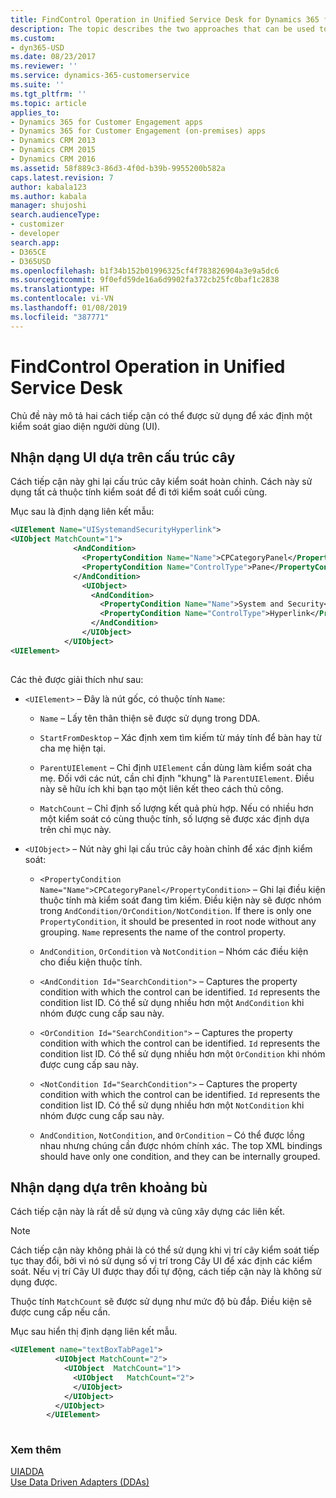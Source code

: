 ```yaml
---
title: FindControl Operation in Unified Service Desk for Dynamics 365 for Customer Engagement apps| MicrosoftDocs
description: The topic describes the two approaches that can be used to identify a user interface (UI) control.
ms.custom:
- dyn365-USD
ms.date: 08/23/2017
ms.reviewer: ''
ms.service: dynamics-365-customerservice
ms.suite: ''
ms.tgt_pltfrm: ''
ms.topic: article
applies_to:
- Dynamics 365 for Customer Engagement apps
- Dynamics 365 for Customer Engagement (on-premises) apps
- Dynamics CRM 2013
- Dynamics CRM 2015
- Dynamics CRM 2016
ms.assetid: 58f889c3-86d3-4f0d-b39b-9955200b582a
caps.latest.revision: 7
author: kabala123
ms.author: kabala
manager: shujoshi
search.audienceType:
- customizer
- developer
search.app:
- D365CE
- D365USD
ms.openlocfilehash: b1f34b152b01996325cf4f783826904a3e9a5dc6
ms.sourcegitcommit: 9f0efd59de16a6d9902fa372cb25fc0baf1c2838
ms.translationtype: HT
ms.contentlocale: vi-VN
ms.lasthandoff: 01/08/2019
ms.locfileid: "387771"
---
```

# <a name="findcontrol-operation-in-unified-service-desk"></a>FindControl Operation in Unified Service Desk
Chủ đề này mô tả hai cách tiếp cận có thể được sử dụng để xác định một kiểm soát giao diện người dùng (UI).  
  
<a name="tree"></a>   
## <a name="ui-tree-based-identification"></a>Nhận dạng UI dựa trên cấu trúc cây  
 Cách tiếp cận này ghi lại cấu trúc cây kiểm soát hoàn chỉnh. Cách này sử dụng tất cả thuộc tính kiểm soát để đi tới kiểm soát cuối cùng.  
  
 Mục sau là định dạng liên kết mẫu:  
  
```xml  
<UIElement Name="UISystemandSecurityHyperlink">  
<UIObject MatchCount="1">                              
              <AndCondition>  
                <PropertyCondition Name="Name">CPCategoryPanel</PropertyCondition>  
                <PropertyCondition Name="ControlType">Pane</PropertyCondition>  
              </AndCondition>  
                <UIObject>                                     
                  <AndCondition>  
                    <PropertyCondition Name="Name">System and Security</PropertyCondition>  
                    <PropertyCondition Name="ControlType">Hyperlink</PropertyCondition>  
                  </AndCondition>                    
                </UIObject>  
            </UIObject>  
<UIElement>  
  
```  
  
 Các thẻ được giải thích như sau:  
  
-   `<UIElement>` – Đây là nút gốc, có thuộc tính `Name`:  
  
    -   `Name` – Lấy tên thân thiện sẽ được sử dụng trong DDA.  
  
    -   `StartFromDesktop` – Xác định xem tìm kiếm từ máy tính để bàn hay từ cha mẹ hiện tại.  
  
    -   `ParentUIElement` – Chỉ định `UIElement` cần dùng làm kiểm soát cha mẹ. Đối với các nút, cần chỉ định "khung" là `ParentUIElement`. Điều này sẽ hữu ích khi bạn tạo một liên kết theo cách thủ công.  
  
    -   `MatchCount` – Chỉ định số lượng kết quả phù hợp. Nếu có nhiều hơn một kiểm soát có cùng thuộc tính, số lượng sẽ được xác định dựa trên chỉ mục này.  
  
-   `<UIObject>` – Nút này ghi lại cấu trúc cây hoàn chỉnh để xác định kiểm soát:  
  
    -   `<PropertyCondition Name="Name">CPCategoryPanel</PropertyCondition>` – Ghi lại điều kiện thuộc tính mà kiểm soát đang tìm kiếm. Điều kiện này sẽ được nhóm trong `AndCondition/OrCondition/NotCondition`. If there is only one `PropertyCondition`, it should be presented in root node without any grouping.  `Name` represents the name of the control property.  
  
    -   `AndCondition`,  `OrCondition` và `NotCondition` – Nhóm các điều kiện cho điều kiện thuộc tính.  
  
    -   `<AndCondition Id="SearchCondition">` – Captures the property condition with which the control can be identified.  `Id` represents the condition list ID. Có thể sử dụng nhiều hơn một `AndCondition` khi nhóm được cung cấp sau này.  
  
    -   `<OrCondition Id="SearchCondition">` – Captures the property condition with which the control can be identified.   `Id` represents the condition list ID. Có thể sử dụng nhiều hơn một `OrCondition` khi nhóm được cung cấp sau này.  
  
    -   `<NotCondition Id="SearchCondition">` – Captures the property condition with which the control can be identified.  `Id` represents the condition list ID. Có thể sử dụng nhiều hơn một `NotCondition` khi nhóm được cung cấp sau này.  
  
    -   `AndCondition`,  `NotCondition`, and `OrCondition` – Có thể được lồng nhau nhưng chúng cần được nhóm chính xác. The top XML bindings should have only one condition, and they can be internally grouped.  
  
<a name="offset"></a>   
## <a name="offset-based-identification"></a>Nhận dạng dựa trên khoảng bù  
 Cách tiếp cận này là rất dễ sử dụng và cũng xây dựng các liên kết.  
  
> [!NOTE]
>  Cách tiếp cận này không phải là có thể sử dụng khi vị trí cây kiểm soát tiếp tục thay đổi, bởi vì nó sử dụng số vị trí trong Cây UI để xác định các kiểm soát. Nếu vị trí Cây UI được thay đổi tự động, cách tiếp cận này là không sử dụng được.  
  
 Thuộc tính `MatchCount` sẽ được sử dụng như mức độ bù đắp. Điều kiện sẽ được cung cấp nếu cần.  
  
 Mục sau hiển thị định dạng liên kết mẫu.  
  
```xml  
<UIElement name="textBoxTabPage1">  
          <UIObject MatchCount="2">              
            <UIObject  MatchCount="1">               
              <UIObject   MatchCount="2">                  
              </UIObject>  
            </UIObject>  
          </UIObject>  
        </UIElement>  
  
```  
  
### <a name="see-also"></a>Xem thêm  
 [UIADDA](../unified-service-desk/uiadda.md)   
 [Use Data Driven Adapters (DDAs)](../unified-service-desk/use-data-driven-adapters-ddas.md)
